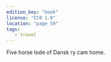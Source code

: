 ```yaml
---
edition_key: "book"
license: "CC0 1.0"
location: "page 59"
tags:
   - travel
---
```

Five horse lode of Dansk ry cam home.
